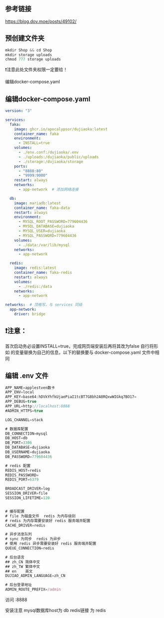 ## 参考链接

https://blog.dov.moe/posts/49102/

## 预创建文件夹

```js
mkdir Shop && cd Shop
mkdir storage uploads
chmod 777 storage uploads
```

❗注意此处文件夹权限一定要给！

编辑docker-compose.yaml

## 编辑docker-compose.yaml

```yaml
version: "3"

services:
  faka:
    image: ghcr.io/apocalypsor/dujiaoka:latest
    container_name: faka
    environment:
      - INSTALL=true
    volumes:
      - ./env.conf:/dujiaoka/.env
      - ./uploads:/dujiaoka/public/uploads
      - ./storage:/dujiaoka/storage
    ports:
      - "8888:80"
      - "9999:9000"
    restart: always
    networks:
      - app-network  # 添加网络连接

  db:
    image: mariadb:latest
    container_name: faka-data
    restart: always
    environment:
      - MYSQL_ROOT_PASSWORD=779604436
      - MYSQL_DATABASE=dujiaoka
      - MYSQL_USER=dujiaoka
      - MYSQL_PASSWORD=779604436
    volumes:
      - ./data:/var/lib/mysql
    networks:
      - app-network

  redis:
    image: redis:latest
    container_name: faka-redis
    restart: always
    volumes:
      - ./redis:/data
    networks:
      - app-network

networks:  # 顶格写，与 services 同级
  app-network:
    driver: bridge
```

## ❗注意：

首次启动务必设置INSTALL=true，完成网页端安装后再将其改为false
自行将形如 <foobar> 的变量替换为自己的信息，以下的替换要与 docker-compose.yaml 文件中相同

## 编辑 .env 文件

```js
APP_NAME=applestven数卡
APP_ENV=local
APP_KEY=base64:hDVkYhfkUjaePiaI1tcBT7G8bh2A8RQxwWIGkq7BO17=
APP_DEBUG=true
APP_URL=http://localhost:8888
#ADMIN_HTTPS=true

LOG_CHANNEL=stack

# 数据库配置
DB_CONNECTION=mysql
DB_HOST=db
DB_PORT=3306
DB_DATABASE=dujiaoka
DB_USERNAME=dujiaoka
DB_PASSWORD=779604436

# redis 配置
REDIS_HOST=redis
REDIS_PASSWORD=
REDIS_PORT=6379

BROADCAST_DRIVER=log
SESSION_DRIVER=file
SESSION_LIFETIME=120


# 缓存配置
# file 为磁盘文件  redis 为内存级别
# redis 为内存需要安装好 redis 服务端并配置
CACHE_DRIVER=redis

# 异步消息队列
# sync 为同步  redis 为异步
# 使用 redis 异步需要安装好 redis 服务端并配置
QUEUE_CONNECTION=redis

# 后台语言
## zh_CN 简体中文
## zh_TW 繁体中文
## en    英文
DUJIAO_ADMIN_LANGUAGE=zh_CN

# 后台登录地址
ADMIN_ROUTE_PREFIX=/admin
```

访问 :8888 

安装注意  mysql数据库host为 db    redis链接 为 redis